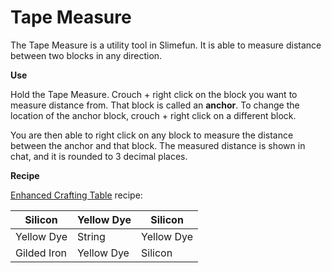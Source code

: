 # Tape Measure

The Tape Measure is a utility tool in Slimefun. It is able to measure distance between two blocks in any direction.\
&#x20;

**Use**

Hold the Tape Measure. Crouch + right click on the block you want to measure distance from. That block is called an **anchor**. To change the location of the anchor block, crouch + right click on a different block.

You are then able to right click on any block to measure the distance between the anchor and that block. The measured distance is shown in chat, and it is rounded to 3 decimal places.\
&#x20;

**Recipe**

[Enhanced Crafting Table](https://wiki.ccnetmc.com/Slimefun/BasicMachines/EnhancedCraftingTable) recipe:

| Silicon     | Yellow Dye | Silicon    |
| ----------- | ---------- | ---------- |
| Yellow Dye  | String     | Yellow Dye |
| Gilded Iron | Yellow Dye | Silicon    |
